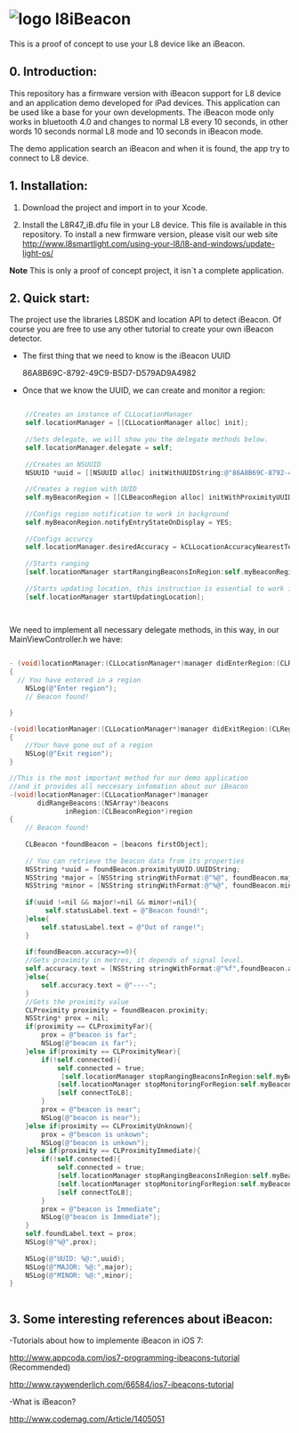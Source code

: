 ![logo](http://www.l8smartlight.com/wp-content/plugins/wp-l8-styles/images/logo.png)
l8iBeacon
=========

This is a proof of concept to use your L8 device like an iBeacon.

## 0. Introduction:
This repository has a firmware version with iBeacon support for L8 device and an application demo developed for iPad devices. This application can be used like a base for your own developments. The iBeacon mode only works in bluetooth 4.0 and changes to normal L8 every 10 seconds, in other words 10 seconds normal L8 mode and 10 seconds in iBeacon mode.

The demo application search an iBeacon and when it is found, the app try to connect to L8 device. 

## 1. Installation:
1. Download the project and import in to your Xcode.

2. Install the  L8R47_iB.dfu file in your L8 device. This file is available in this repository. To install a new firmware version, please visit our web site http://www.l8smartlight.com/using-your-l8/l8-and-windows/update-light-os/

**Note** This is only a proof of concept project, it isn´t a complete application.

## 2. Quick start:
The project use the libraries L8SDK and location API to detect iBeacon. Of course you are free to use any other tutorial to create your own iBeacon detector. 

- The first thing that we need to know is the iBeacon UUID 

    86A8B69C-8792-49C9-B5D7-D579AD9A4982
    
- Once that we know the UUID, we can create and monitor a region:
  
```objective-c

    //Creates an instance of CLLocationManager
    self.locationManager = [[CLLocationManager alloc] init];
    
    //Sets delegate, we will show you the delegate methods below.
    self.locationManager.delegate = self;
    
    //Creates an NSUUID
    NSUUID *uuid = [[NSUUID alloc] initWithUUIDString:@"86A8B69C-8792-49C9-B5D7-D579AD9A4982"];
    
    //Creates a region with UUID 
    self.myBeaconRegion = [[CLBeaconRegion alloc] initWithProximityUUID:uuid identifier:@"region1"];
    
    //Configs region notification to work in background
    self.myBeaconRegion.notifyEntryStateOnDisplay = YES;
    
    //Configs accurcy
    self.locationManager.desiredAccuracy = kCLLocationAccuracyNearestTenMeters;
    
    //Starts ranging
    [self.locationManager startRangingBeaconsInRegion:self.myBeaconRegion];
    
    //Starts updating location, this instruction is essential to work in background
    [self.locationManager startUpdatingLocation];

  
```

We need to implement all necessary delegate methods, in this way, in our MainViewController.h we have:

```objective-c

- (void)locationManager:(CLLocationManager*)manager didEnterRegion:(CLRegion*)region
{
  // You have entered in a region
    NSLog(@"Enter region");
    // Beacon found!

}

-(void)locationManager:(CLLocationManager*)manager didExitRegion:(CLRegion*)region
{
    //Your have gone out of a region
    NSLog(@"Exit region");
}

//This is the most important method for our demo application
//and it provides all neccesary infomation about our iBeacon
-(void)locationManager:(CLLocationManager*)manager
       didRangeBeacons:(NSArray*)beacons
              inRegion:(CLBeaconRegion*)region
{
    // Beacon found!
    
    CLBeacon *foundBeacon = [beacons firstObject];
    
    // You can retrieve the beacon data from its properties
    NSString *uuid = foundBeacon.proximityUUID.UUIDString;
    NSString *major = [NSString stringWithFormat:@"%@", foundBeacon.major];
    NSString *minor = [NSString stringWithFormat:@"%@", foundBeacon.minor];
    
    if(uuid !=nil && major!=nil && minor!=nil){
         self.statusLabel.text = @"Beacon found!";
    }else{
        self.statusLabel.text = @"Out of range!";
    }
    
    if(foundBeacon.accuracy>=0){
    //Gets proximity in metres, it depends of signal level.
    self.accuracy.text = [NSString stringWithFormat:@"%f",foundBeacon.accuracy];
    }else{
        self.accuracy.text = @"----";
    }
    //Gets the proximity value
    CLProximity proximity = foundBeacon.proximity;
    NSString* prox = nil;
    if(proximity == CLProximityFar){
        prox = @"beacon is far";
        NSLog(@"beacon is far");
    }else if(proximity == CLProximityNear){
        if(!self.connected){
            self.connected = true;
             [self.locationManager stopRangingBeaconsInRegion:self.myBeaconRegion];
            [self.locationManager stopMonitoringForRegion:self.myBeaconRegion];
            [self connectToL8];
        }
        prox = @"beacon is near";
        NSLog(@"beacon is near");
    }else if(proximity == CLProximityUnknown){
        prox = @"beacon is unkown";
        NSLog(@"beacon is unkown");
    }else if(proximity == CLProximityImmediate){
        if(!self.connected){
            self.connected = true;
            [self.locationManager stopRangingBeaconsInRegion:self.myBeaconRegion];
            [self.locationManager stopMonitoringForRegion:self.myBeaconRegion];
            [self connectToL8];
        }
        prox = @"beacon is Immediate";
        NSLog(@"beacon is Immediate");
    }
    self.foundLabel.text = prox;
    NSLog(@"%@",prox);
    
    NSLog(@"UUID: %@:",uuid);
    NSLog(@"MAJOR: %@:",major);
    NSLog(@"MINOR: %@:",minor);
}



```

## 3. Some interesting references about iBeacon:

-Tutorials about how to implemente iBeacon in iOS 7:

http://www.appcoda.com/ios7-programming-ibeacons-tutorial (Recommended)

http://www.raywenderlich.com/66584/ios7-ibeacons-tutorial

-What is iBeacon?

http://www.codemag.com/Article/1405051






